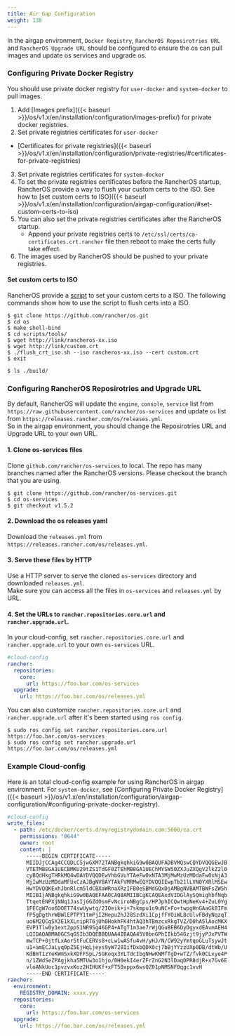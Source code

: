 ```yaml
---
title: Air Gap Configuration
weight: 138
---
```


In the airgap environment, `Docker Registry`, `RancherOS Reposirotries URL` and `RancherOS Upgrade URL` should be configured to ensure the os can pull images and update os services and upgrade os.


### Configuring Private Docker Registry

You should use private docker registry for `user-docker` and `system-docker` to pull images.

1. Add [Images prefix]({{< baseurl >}}/os/v1.x/en/installation/configuration/images-prefix/) for private docker registries.
2. Set private registries certificates for `user-docker`
  - [Certificates for private registries]({{< baseurl >}}/os/v1.x/en/installation/configuration/private-registries/#certificates-for-private-registries)
3. Set private registries certificates for `system-docker`
  1. To set the private registries certificates before the RancherOS startup, RancherOS provide a way to flush your custom certs to the ISO. See how to [set custom certs to ISO]({{< baseurl >}}/os/v1.x/en/installation/configuration/airgap-configuration/#set-custom-certs-to-iso)
  2. You can also set the private registries certificates after the RancherOS startup.
      - Append your private registries certs to `/etc/ssl/certs/ca-certificates.crt.rancher` file then reboot to make the certs fully take effect.
4. The images used by RancherOS should be pushed to your private registries.

#### Set custom certs to ISO

RancherOS provide a [script](https://github.com/rancher/os/blob/master/scripts/tools/flush_crt_iso.sh) to set your custom certs to a ISO. The following commands show how to use the script to flush certs into a ISO.
```shell
$ git clone https://github.com/rancher/os.git
$ cd os
$ make shell-bind
$ cd scripts/tools/
$ wget http://link/rancheros-xx.iso
$ wget http://link/custom.crt
$ ./flush_crt_iso.sh --iso rancheros-xx.iso --cert custom.crt
$ exit

$ ls ./build/
```

### Configuring RancherOS Reposirotries and Upgrade URL

By default, RancherOS will update the `engine`, `console`,  `service` list from `https://raw.githubusercontent.com/rancher/os-services` and update `os` list from `https://releases.rancher.com/os/releases.yml`.  
So in the airgap environment, you should change the Reposirotries URL and Upgrade URL to your own URL.

#### 1. Clone os-services files

Clone `github.com/rancher/os-services` to local. The repo has many branches named after the RancherOS versions. Please checkout the branch that you are using.

```
$ git clone https://github.com/rancher/os-services.git
$ cd os-services
$ git checkout v1.5.2
```

#### 2. Download the os releases yaml

Download the `releases.yml` from `https://releases.rancher.com/os/releases.yml`.

#### 3. Serve these files by HTTP

Use a HTTP server to serve the cloned `os-services` directory and downloaded `releases.yml`.   
Make sure you can access all the files in `os-services` and `releases.yml` by URL.

#### 4. Set the URLs to `rancher.repositories.core.url` and `rancher.upgrade.url`.

In your cloud-config, set `rancher.repositories.core.url` and `rancher.upgrade.url` to your own `os-services` URL.
```yaml
#cloud-config
rancher:
  repositories:
    core:
      url: https://foo.bar.com/os-services
  upgrade:
    url: https://foo.bar.com/os/releases.yml
```

You can also customize `rancher.repositories.core.url` and `rancher.upgrade.url` after it's been started using `ros config`.

```
$ sudo ros config set rancher.repositories.core.url https://foo.bar.com/os-services
$ sudo ros config set rancher.upgrade.url https://foo.bar.com/os/releases.yml
```

### Example Cloud-config

Here is an total cloud-config example for using RancherOS in airgap environment.
For `system-docker`, see [Configuring Private Docker Registry]({{< baseurl >}}/os/v1.x/en/installation/configuration/airgap-configuration/#configuring-private-docker-registry).

```yaml
#cloud-config
write_files:
  - path: /etc/docker/certs.d/myregistrydomain.com:5000/ca.crt
    permissions: "0644"
    owner: root
    content: |
      -----BEGIN CERTIFICATE-----
      MIIDJjCCAg4CCQDLCSjwGXM72TANBgkqhkiG9w0BAQUFADBVMQswCQYDVQQGEwJB
      VTETMBEGA1UECBMKU29tZS1TdGF0ZTEhMB8GA1UEChMYSW50ZXJuZXQgV2lkZ2l0
      cyBQdHkgTHRkMQ4wDAYDVQQDEwVhbGVuYTAeFw0xNTA3MjMwMzUzMDdaFw0xNjA3
      MjIwMzUzMDdaMFUxCzAJBgNVBAYTAkFVMRMwEQYDVQQIEwpTb21lLVN0YXRlMSEw
      HwYDVQQKExhJbnRlcm5ldCBXaWRnaXRzIFB0eSBMdGQxDjAMBgNVBAMTBWFsZW5h
      MIIBIjANBgkqhkiG9w0BAQEFAAOCAQ8AMIIBCgKCAQEAxdVIDGlAySQmighbfNqb
      TtqetENPXjNNq1JasIjGGZdOsmFvNciroNBgCps/HPJphICQwtHpNeKv4+ZuL0Yg
      1FECgW7oo6DOET74swUywtq/2IOeik+i+7skmpu1o9uNC+Fo+twpgHnGAaGk8IFm
      fP5gDgthrWBWlEPTPY1tmPjI2Hepu2hJ28SzdXi1CpjfFYOiWL8cUlvFBdyNqzqT
      uo6M2QCgSX3E1kXLnipRT6jUh0HokhFK4htAQ3hTBmzcxRkgTVZ/D0hA5lAocMKX
      EVP1Tlw0y1ext2ppS1NR9Sg46GP4+ATgT1m3ae7rWjQGuBEB6DyDgyxdEAvmAEH4
      LQIDAQABMA0GCSqGSIb3DQEBBQUAA4IBAQA45V0bnGPhIIkb54Gzjt9jyPJxPVTW
      mwTCP+0jtfLxAor5tFuCERVs8+cLw1wASfu4vH/yHJ/N/CW92yYmtqoGLuTsywJt
      u1+amECJaLyq0pZ5EjHqLjeys9yW728IifDxbQDX0cj7bBjYYzzUXp0DB/dtWb/U
      KdBmT1zYeKWmSxkXDFFSpL/SGKoqx3YLTdcIbgNHwKNMfTgD+wTZ/fvk0CLxye4P
      n/1ZWdSeZPAgjkha5MTUw3o1hjo/0H0ekI4erZFrZnG2N3lDaqDPR8djR+x7Gv6E
      vloANkUoc1pvzvxKoz2HIHUKf+xFT50xppx6wsQZ01pNMSNF0qgc1vvH
      -----END CERTIFICATE-----
rancher:
  environment:
    REGISTRY_DOMAIN: xxxx.yyy
  repositories:
    core:
      url: https://foo.bar.com/os-services
  upgrade:
    url: https://foo.bar.com/os/releases.yml
```
